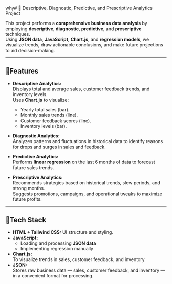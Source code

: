 why# 📁 Descriptive, Diagnostic, Predictive, and Prescriptive Analytics Project

This project performs a **comprehensive business data analysis** by employing **descriptive**, **diagnostic**, **predictive**, and **prescriptive** techniques.  
Using **JSON data**, **JavaScript**, **Chart.js**, and **regression models**, we visualize trends, draw actionable conclusions, and make future projections to aid decision-making.

---

## 🔹Features

- **Descriptive Analytics:**  
  Displays total and average sales, customer feedback trends, and inventory levels.  
  Uses **Chart.js** to visualize:

  - Yearly total sales (bar).
  - Monthly sales trends (line).
  - Customer feedback scores (line).
  - Inventory levels (bar).

- **Diagnostic Analytics:**  
  Analyzes patterns and fluctuations in historical data to identify reasons for drops and surges in sales and feedback.

- **Predictive Analytics:**  
  Performs **linear regression** on the last 6 months of data to forecast future sales trends.

- **Prescriptive Analytics:**  
  Recommends strategies based on historical trends, slow periods, and strong months.  
  Suggests promotions, campaigns, and operational tweaks to maximize future profits.

---

## 🔹Tech Stack

- **HTML + Tailwind CSS:** UI structure and styling.
- **JavaScript:**
  - Loading and processing **JSON data**
  - Implementing regression manually
- **Chart.js:**  
  To visualize trends in sales, customer feedback, and inventory
- **JSON:**  
  Stores raw business data — sales, customer feedback, and inventory — in a convenient format for processing.


